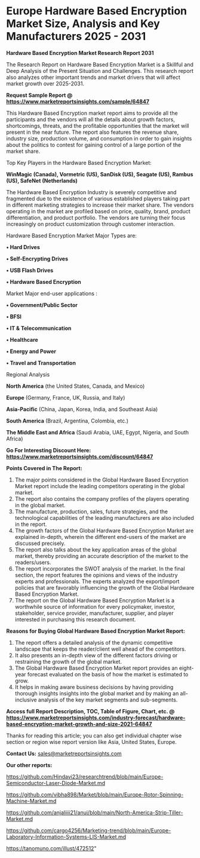 # Europe Hardware Based Encryption Market Size, Analysis and Key Manufacturers 2025 - 2031

<strong>Hardware Based Encryption Market Research Report 2031</strong>

The Research Report on Hardware Based Encryption Market is a Skillful and Deep Analysis of the Present Situation and Challenges. This research report also analyzes other important trends and market drivers that will affect market growth over 2025-2031.

<strong>Request Sample Report @ <a href=https://www.marketreportsinsights.com/sample/64847>https://www.marketreportsinsights.com/sample/64847</a></strong>

This Hardware Based Encryption market report aims to provide all the participants and the vendors will all the details about growth factors, shortcomings, threats, and the profitable opportunities that the market will present in the near future. The report also features the revenue share, industry size, production volume, and consumption in order to gain insights about the politics to contest for gaining control of a large portion of the market share.

Top Key Players in the Hardware Based Encryption Market:

<strong>WinMagic (Canada), Vormetric (US), SanDisk (US), Seagate (US), Rambus (US), SafeNet (Netherlands)</strong>

The Hardware Based Encryption Industry is severely competitive and fragmented due to the existence of various established players taking part in different marketing strategies to increase their market share. The vendors operating in the market are profiled based on price, quality, brand, product differentiation, and product portfolio. The vendors are turning their focus increasingly on product customization through customer interaction.

Hardware Based Encryption Market Major Types are:

<strong>• Hard Drives

• Self-Encrypting Drives

• USB Flash Drives

• Hardware Based Encryption</strong>

Market Major end-user applications :

<strong>• Government/Public Sector

• BFSI

• IT & Telecommunication

• Healthcare

• Energy and Power

• Travel and Transportation</strong>

Regional Analysis

</u><strong><b>North America</b></strong> (the United States, Canada, and Mexico)

<strong><b>Europe </b></strong>(Germany, France, UK, Russia, and Italy)

<strong><b>Asia-Pacific</b></strong> (China, Japan, Korea, India, and Southeast Asia)

<strong><b>South America</b></strong> (Brazil, Argentina, Colombia, etc.)

<strong><b>The Middle East and Africa</b></strong> (Saudi Arabia, UAE, Egypt, Nigeria, and South Africa)

<strong>Go For Interesting Discount Here: <a href=https://www.marketreportsinsights.com/discount/64847>https://www.marketreportsinsights.com/discount/64847</a></strong>

<strong>Points Covered in The Report:</strong>
<ol>
  <li>The major points considered in the Global Hardware Based Encryption Market report include the leading competitors operating in the global market.</li>
  <li>The report also contains the company profiles of the players operating in the global market.</li>
  <li>The manufacture, production, sales, future strategies, and the technological capabilities of the leading manufacturers are also included in the report.</li>
  <li>The growth factors of the Global Hardware Based Encryption Market are explained in-depth, wherein the different end-users of the market are discussed precisely.</li>
  <li>The report also talks about the key application areas of the global market, thereby providing an accurate description of the market to the readers/users.</li>
  <li>The report incorporates the SWOT analysis of the market. In the final section, the report features the opinions and views of the industry experts and professionals. The experts analyzed the export/import policies that are favorably influencing the growth of the Global Hardware Based Encryption Market.</li>
  <li>The report on the Global Hardware Based Encryption Market is a worthwhile source of information for every policymaker, investor, stakeholder, service provider, manufacturer, supplier, and player interested in purchasing this research document.</li>
</ol>
<strong>Reasons for Buying Global Hardware Based Encryption Market Report:</strong>

<ol>
  <li>The report offers a detailed analysis of the dynamic competitive landscape that keeps the reader/client well ahead of the competitors.</li>
  <li>It also presents an in-depth view of the different factors driving or restraining the growth of the global market.</li>
  <li>The Global Hardware Based Encryption Market report provides an eight-year forecast evaluated on the basis of how the market is estimated to grow.</li>
  <li>It helps in making aware business decisions by having providing thorough insights insights into the global market and by making an all-inclusive analysis of the key market segments and sub-segments.</li>
</ol>
<strong>Access full Report Description, TOC, Table of Figure, Chart, etc. @ <a href=https://www.marketreportsinsights.com/industry-forecast/hardware-based-encryption-market-growth-and-size-2021-64847>https://www.marketreportsinsights.com/industry-forecast/hardware-based-encryption-market-growth-and-size-2021-64847</a></strong>


Thanks for reading this article; you can also get individual chapter wise section or region wise report version like Asia, United States, Europe.

<strong>Contact Us:</strong>
sales@marketreportsinsights.com

<strong>Our other reports:</strong>

<a href=https://github.com/Hindavi23/researchtrend/blob/main/Europe-Semiconductor-Laser-Diode-Market.md>https://github.com/Hindavi23/researchtrend/blob/main/Europe-Semiconductor-Laser-Diode-Market.md</a>

<a href=https://github.com/vibha898/Market/blob/main/Europe-Rotor-Spinning-Machine-Market.md>https://github.com/vibha898/Market/blob/main/Europe-Rotor-Spinning-Machine-Market.md</a>

<a href=https://github.com/anjaliiii21/anui/blob/main/North-America-Strip-Tiller-Market.md>https://github.com/anjaliiii21/anui/blob/main/North-America-Strip-Tiller-Market.md</a>

<a href=https://github.com/cargo4256/Marketing-trend/blob/main/Europe-Laboratory-Information-Systems-LIS-Market.md>https://github.com/cargo4256/Marketing-trend/blob/main/Europe-Laboratory-Information-Systems-LIS-Market.md</a>

<a href=https://tanomuno.com/illust/472512>https://tanomuno.com/illust/472512</a>"
